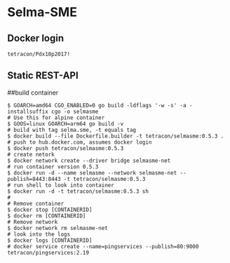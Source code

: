 # Selma-SME

## Docker login
    tetracon/Pdx10p2017!

## Static REST-API

##build container

    $ GOARCH=amd64 CGO_ENABLED=0 go build -ldflags '-w -s' -a -installsuffix cgo -o selmasme
    # Use this for alpine container
    $ GOOS=linux GOARCH=arm64 go build -v
    # build with tag selma.sme, -t equals tag
    $ docker build --file Dockerfile.builder -t tetracon/selmasme:0.5.3 .
    # push to hub.docker.com, assumes docker login
    $ docker push tetracon/selmasme:0.5.3
    # create netork
    $ docker network create --driver bridge selmasme-net
    # run container version 0.5.3
    $ docker run -d --name selmasme --network selmasme-net --publish=8443:8443 -t tetracon/selmasme:0.5.3
    # run shell to look into container
    $ docker run -d -t tetracon/selmasme:0.5.3 sh
    #
    # Remove container
    $ docker stop [CONTAINERID]
    $ docker rm [CONTAINERID]
    # Remove network
    $ docker network rm selmasme-net
    # look into the logs
    $ docker logs [CONTAINERID]
    # docker service create --name=pingservices --publish=80:9000 tetracon/pingservices:2.19
